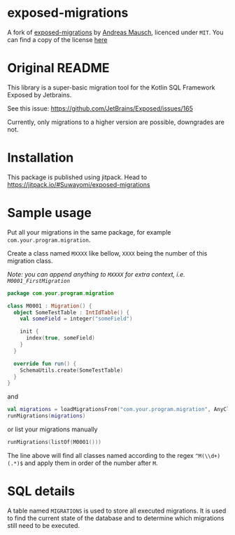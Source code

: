 # exposed-migrations
A fork of [exposed-migrations](https://gitlab.com/andreas-mausch/exposed-migrations) 
by [Andreas Mausch](https://gitlab.com/andreas-mausch), licenced under `MIT`.
You can find a copy of the license [here](./LICENSE) 

# Original README

This library is a super-basic migration tool for the Kotlin SQL Framework Exposed by Jetbrains.

See this issue: https://github.com/JetBrains/Exposed/issues/165

Currently, only migrations to a higher version are possible, downgrades are not.

# Installation
This package is published using jitpack. Head to https://jitpack.io/#Suwayomi/exposed-migrations

# Sample usage
Put all your migrations in the same package, for example `com.your.program.migration`.

Create a class named `MXXXX` like bellow, `XXXX` being the number of this migration class.

*Note: you can append anything to `MXXXX` for extra context, i.e. `M0001_FirstMigration`*

```kotlin
package com.your.program.migration

class M0001 : Migration() {
  object SomeTestTable : IntIdTable() {
    val someField = integer("someField")

    init {
      index(true, someField)
    }
  }

  override fun run() {
    SchemaUtils.create(SomeTestTable)
  }
}
```

and

```kotlin
val migrations = loadMigrationsFrom("com.your.program.migration", AnyClassFromYourCode::class.java)
runMigrations(migrations)
```

or list your migrations manually

```kotlin
runMigrations(listOf(M0001()))
```

The line above will find all classes named according to 
the regex `^M(\\d+)(.*)$` and apply them in order of the number after `M`.

# SQL details

A table named `MIGRATIONS` is used to store all executed migrations.
It is used to find the current state of the database and to determine which migrations still need to be executed.

 